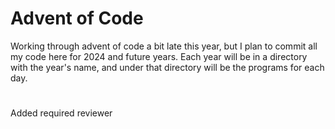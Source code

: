 # Advent of Code
Working through advent of code a bit late this year, but I plan to commit all my code here for 2024 and future years. Each year will be in a directory with the year's name, and under that directory will be the programs for each day.

#
Added required reviewer